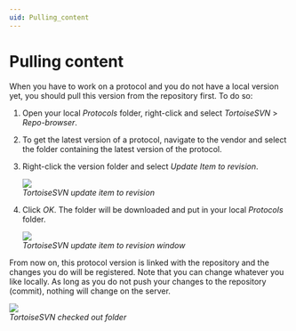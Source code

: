 ```yaml
---
uid: Pulling_content
---
```


# Pulling content

When you have to work on a protocol and you do not have a local version yet, you should pull this version from the repository first. To do so:

1. Open your local *Protocols* folder, right-click and select *TortoiseSVN* > *Repo-browser*.

1. To get the latest version of a protocol, navigate to the vendor and select the folder containing the latest version of the protocol.

1. Right-click the version folder and select *Update Item to revision*.

   ![](~/develop/images/SVN_update_item_to_revision.png)<br>
   *TortoiseSVN update item to revision*

1. Click *OK*. The folder will be downloaded and put in your local *Protocols* folder.

   ![](~/develop/images/SVN_rev_download.png)<br>
   *TortoiseSVN update item to revision window*

From now on, this protocol version is linked with the repository and the changes you do will be registered. Note that you can change whatever you like locally. As long as you do not push your changes to the repository (commit), nothing will change on the server.

![](~/develop/images/SVN_server_folders.png)<br>
*TortoiseSVN checked out folder*
